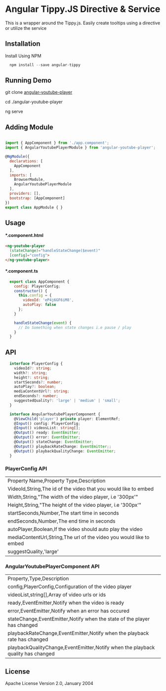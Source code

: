 # Angular Tippy.JS Directive & Service

  This is a wrapper around the Tippy.js. Easily create tooltips using a directive or utilize the service


## Installation

Install Using NPM

```javascript
  npm install --save angular-tippy
```


## Running Demo

 git clone [angular-youtube-player](https://github.com/jonathanRinciari/angular-youtube-player.git)

 cd ./angular-youtube-player 

 ng serve


## Adding Module 

```javascript

import { AppComponent } from './app.component';
import { AngularYoutubePlayerModule } from 'angular-youtube-player';

@NgModule({
  declarations: [
    AppComponent
  ],
  imports: [
    BrowserModule,
    AngularYoutubePlayerModule
  ],
  providers: [],
  bootstrap: [AppComponent]
})
export class AppModule { }

```

## Usage

#### *.component.html
```html
<ng-youtube-player 
  (stateChange)="handleStateChange($event)"
  [config]="config">
</ng-youtube-player>
```


#### *.component.ts
```javascript
  export class AppComponent {
    config: PlayerConfig;
    constructor() {
      this.config = {
        videoId: 'eP4j6GF6iM8',
        autoPlay: false
      };
    }

    handleStateChange(event) {
      // Do Something when state changes i.e pause / play
    }
  }
```

## API

```typescript
  interface PlayerConfig {
    videoId?: string;
    width?: string;
    height?: string;
    startSeconds?: number;
    autoPlay?: boolean;
    mediaContentUrl?: string;
    endSeconds?: number;
    suggestedQuality?: 'large' | 'medium' | 'small';
  }

  interface AngularYoutubePlayerComponent {
    @ViewChild('player') private player: ElementRef;
    @Input() config: PlayerConfig;
    @Input() videosList: string[];
    @Output() ready: EventEmitter;
    @Output() error: EventEmitter;
    @Output() stateChange: EventEmitter;
    @Output() playbackRateChange: EventEmitter;;
    @Output() playbackQualityChange: EventEmitter;
  }
```


### PlayerConfig API

|                                                                                                              | 
|--------------------------------------------------------------------------------------------------------------| 
| Property Name,Property Type,Description                                                                      | 
| VideoId,String,The id of the video that you would like to embed                                              | 
| Width,String,"The width of the video player, i.e '300px'"                                                    | 
| Height,String,"The height of the video player, i.e '300px'"                                                  | 
| startSeconds,Number,The start time in seconds                                                                | 
| endSeconds,Number,The end time in seconds                                                                    | 
| autoPlayer,Boolean,If the video should auto play the video                                                   | 
| mediaContentUrl,String,The url of the video you would like to embed                                          | 
| suggestQuality,'large' | 'small' | 'medium' | 'hd720' | 'highres' | default,Specfiy the quality of the video | 


### AngularYoutubePlayerComponent API

|                                                                                 | 
|---------------------------------------------------------------------------------| 
| Property,Type,Description                                                       | 
| config,PlayerConfig,Configuration of the video player                           | 
| videoList,string[],Array of video urls or ids                                   | 
| ready,EventEmitter,Notify when the video is ready                               | 
| error,EventEmitter,Notify when an error has occured                             | 
| stateChange,EventEmitter,Notify when the state of the player has changed        | 
| playbackRateChange,EventEmitter,Notify when the playback rate has changed       | 
| playbackQualityChange,EventEmitter,Notify when the playback quality has changed | 


    
## License



Apache License Version 2.0, January 2004
